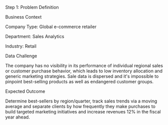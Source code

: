 Step 1: Problem Definition

Business Context

Company Type: Global e-commerce retailer

Department: Sales Analytics

Industry: Retail

Data Challenge

The company has no visibility in its performance of individual regional sales or customer purchase behavior, which leads to low inventory allocation and generic marketing strategies. Sale data is dispersed and it's impossible to pinpoint best-selling products as well as endangered customer groups.

Expected Outcome

Determine best-sellers by region/quarter, track sales trends via a moving average and separate clients by how frequently they make purchases to build targeted marketing initiatives and increase revenues 12% in the fiscal year ahead.
